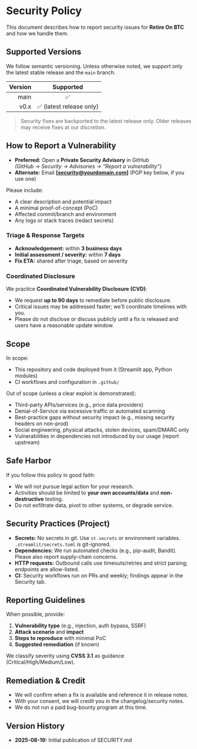 # Security Policy

This document describes how to report security issues for **Retire On BTC** and how we handle them.

## Supported Versions

We follow semantic versioning. Unless otherwise noted, we support only the latest stable release and the `main` branch.

| Version | Supported |
|--------:|:---------:|
| main    | ✅        |
| v0.x    | ✅ (latest release only) |

> Security fixes are backported to the latest release only. Older releases may receive fixes at our discretion.

## How to Report a Vulnerability

- **Preferred:** Open a **Private Security Advisory** in GitHub  
  *(GitHub → Security → Advisories → “Report a vulnerability”)*  
- **Alternate:** Email **[security@yourdomain.com]** (PGP key below, if you use one)

Please include:
- A clear description and potential impact
- A minimal proof-of-concept (PoC)
- Affected commit/branch and environment
- Any logs or stack traces (redact secrets)

### Triage & Response Targets

- **Acknowledgement:** within **3 business days**
- **Initial assessment / severity:** within **7 days**
- **Fix ETA:** shared after triage, based on severity

### Coordinated Disclosure

We practice **Coordinated Vulnerability Disclosure (CVD)**:
- We request **up to 90 days** to remediate before public disclosure.
- Critical issues may be addressed faster; we’ll coordinate timelines with you.
- Please do not disclose or discuss publicly until a fix is released and users have a reasonable update window.

## Scope

In scope:
- This repository and code deployed from it (Streamlit app, Python modules)
- CI workflows and configuration in `.github/`

Out of scope (unless a clear exploit is demonstrated):
- Third-party APIs/services (e.g., price data providers)
- Denial-of-Service via excessive traffic or automated scanning
- Best-practice gaps without security impact (e.g., missing security headers on non-prod)
- Social engineering, physical attacks, stolen devices, spam/DMARC only
- Vulnerabilities in dependencies not introduced by our usage (report upstream)

## Safe Harbor

If you follow this policy in good faith:
- We will not pursue legal action for your research.
- Activities should be limited to **your own accounts/data** and **non-destructive** testing.
- Do not exfiltrate data, pivot to other systems, or degrade service.

## Security Practices (Project)

- **Secrets:** No secrets in git. Use `st.secrets` or environment variables. `.streamlit/secrets.toml` is git-ignored.
- **Dependencies:** We run automated checks (e.g., pip-audit, Bandit). Please also report supply-chain concerns.
- **HTTP requests:** Outbound calls use timeouts/retries and strict parsing; endpoints are allow-listed.
- **CI:** Security workflows run on PRs and weekly; findings appear in the Security tab.

## Reporting Guidelines

When possible, provide:
1. **Vulnerability type** (e.g., injection, auth bypass, SSRF)
2. **Attack scenario** and **impact**
3. **Steps to reproduce** with minimal PoC
4. **Suggested remediation** (if known)

We classify severity using **CVSS 3.1** as guidance (Critical/High/Medium/Low).

## Remediation & Credit

- We will confirm when a fix is available and reference it in release notes.
- With your consent, we will credit you in the changelog/security notes.
- We do not run a paid bug-bounty program at this time.

## Version History

- **2025-08-19:** Initial publication of SECURITY.md
